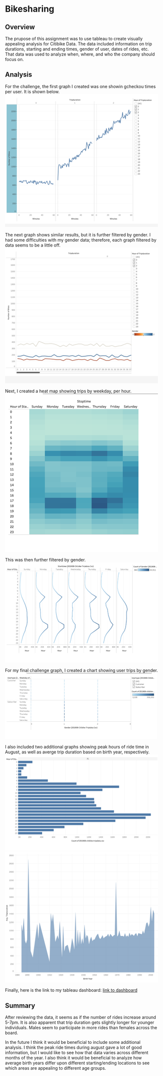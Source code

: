 # Bikesharing
## Overview
The prupose of this assignment was to use tableau to create visually appealing analysis for Citibike Data.  The data included information on trip durations, starting and ending times, gender of user, dates of rides, etc.  That data was used to analyze when, where, and who the company should focus on.

## Analysis
For the challenge, the first graph I created was one showin gcheckou times per user.  It is shown below. 
![checkout](https://github.com/heatherhutchinson211/bikesharing/blob/main/Screenshot%202023-03-08%20at%209.14.00%20PM.png)

The next graph shows similar results, but it is further filtered by gender.  I had some difficulties with my gender data; therefore, each graph filtered by data seems to be a little off. 
![gender](https://github.com/heatherhutchinson211/bikesharing/blob/main/Screenshot%202023-03-08%20at%209.13.53%20PM.png)

Next, I created a heat map showing trips by weekday, per hour.
![trips](https://github.com/heatherhutchinson211/bikesharing/blob/main/Screenshot%202023-03-08%20at%209.13.39%20PM.png)

This was then further filtered by gender.
![trips data](https://github.com/heatherhutchinson211/bikesharing/blob/main/Screenshot%202023-03-08%20at%209.13.34%20PM.png)

For my final challenge graph, I created a chart showing user trips by gender.  
![user](https://github.com/heatherhutchinson211/bikesharing/blob/main/Screenshot%202023-03-08%20at%209.13.28%20PM.png)

I also included two additional graphs showing peak hours of ride time in August, as well as averge trip duration based on birth year, respectively. 
![duration](https://github.com/heatherhutchinson211/bikesharing/blob/main/Screenshot%202023-03-08%20at%209.13.22%20PM.png)
![birthyear](https://github.com/heatherhutchinson211/bikesharing/blob/main/Screenshot%202023-03-08%20at%209.13.11%20PM.png)


Finally, here is the link to my tableau dashboard:
[link to dashboard](https://github.com/heatherhutchinson211/bikesharing/blob/main/bikesharing.twb)

## Summary
After reviewing the data, it seems as if the number of rides increase around 5-7pm.  It is also apparent that trip duration gets slightly longer for younger individuals.  Males seem to participate in more rides than females across the board.  

In the future I think it would be beneficial to include some additional analysis.  I think the peak ride times during august gave a lot of good information, but I would like to see how that data varies across different months of the year.  I also think it would be beneficial to analyze how average birth years differ upon different starting/ending locations to see which areas are appealing to different age groups. 
